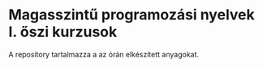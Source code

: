 # Magasszintű programozási nyelvek I. őszi kurzusok

A repository tartalmazza a az órán elkészített anyagokat.
